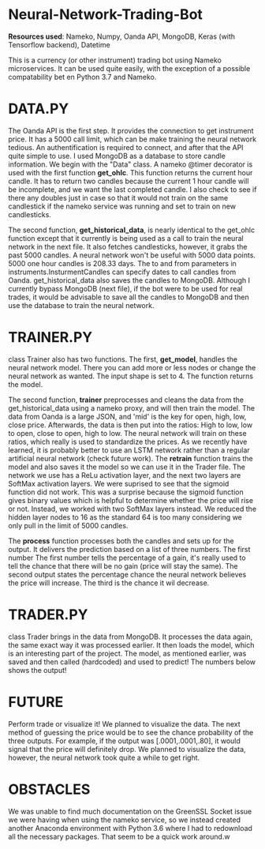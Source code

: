 # Neural-Network-Trading-Bot

__Resources used__: Nameko, Numpy, Oanda API, MongoDB, Keras (with Tensorflow backend), Datetime

This is a currency (or other instrument) trading bot using Nameko microservices. It can be used quite easily, with the 
exception of a possible compatability bet
en Python 3.7 and Nameko. 


# DATA.PY # 

The Oanda API is the first step. It provides the connection to get instrument price. It has a 5000 call limit, which can be make training the neural network tedious. An authentification is required to connect, and after that the API quite simple to use. I used MongoDB as a database to store candle information. We begin with the "Data" class. A nameko @timer decorator is used with the first function **get_ohlc**. This function returns the current hour candle. It has to return two candles because the current 1 hour candle will be incomplete, and we want the last completed candle. I also check to see if there any doubles just in case so that it would not train on the same candlestick if the nameko service was running and set to train on new candlesticks. 

The second function, **get_historical_data**, is nearly identical to the get_ohlc function except that it currently is being used as a call to train the neural network in the next file. It also fetches candlesticks, however, it grabs the past 5000 candles. A neural network won't be useful with 5000 data points. 5000 one hour candles is 208.33 days. The to and from parameters in instruments.InsturmentCandles can specify dates to call candles from Oanda. get_historical_data also saves the candles to MongoDB. Although I currently bypass MongoDB (next file), if the bot were to be used for real trades, it would be advisable to save all the candles to MongoDB and then use the database to train the neural network.

# TRAINER.PY # 

class Trainer also has two functions. The first, **get_model**, handles the neural network model. 
There you can add more or less nodes or change the neural network as wanted. The input shape is set to 4. The function returns the model. 

The second function, **trainer** preprocesses and cleans the data from the get_historical_data using a nameko proxy, and will then train 
the model. The data from Oanda is a large JSON, and 'mid' is the key for open, high, low, close price. Afterwards, the data is then 
put into the ratios: High to low, low to open, close to open, high to low. The neural network will train on these ratios, which 
really is used to standardize the prices. As we recently have learned, it is probably better to use an LSTM network rather than a regular 
artificial neural network (check future work). The **retrain** function trains the model and also saves it the model so we can use it in the Trader 
file. The network we use has a ReLu activation layer, and the next two layers are SoftMax activation layers. We were suprised to see that 
the sigmoid function did not work. This was a surprise because the sigmoid function gives binary values which is helpful to determine whether the price will rise or not. 
Instead, we worked with two SoftMax layers instead. We reduced the hidden layer nodes to 16 as the standard 64 is too many considering we only pull
in the limit of 5000 candles. 

The **process** function processes both the candles and sets up for the output. It delivers the prediction based on a list of three numbers. The first number 
The first number tells the percentage of a gain, it's really used to tell the chance that there will be no gain (price will stay the same). 
The second output states the percentage chance the neural network believes the price will increase. The third is the chance it wil decrease.

# TRADER.PY # 

class Trader brings in the data from MongoDB. It processes the data again, the same exact way it was processed earlier. It then loads the model, which is an interesting 
part of the project. The  model, as mentioned earlier, was saved and then called (hardcoded) and used to predict! The  numbers below 
shows the output!

# FUTURE # 

Perform trade or visualize it! We planned to visualize the data. The 
next method of guessing the price would be to see the chance probability of the three outputs. For example, if the output was [.0001,.0001,.80], it would
signal that the price will definitely drop. We planned to visualize the data, however, the neural network took quite a while to get right. 

# OBSTACLES # 

We was unable to find much documentation on the GreenSSL Socket issue we were having when using the nameko service, so we instead created another Anaconda environment with Python 3.6 where I had to redownload all the necessary packages. That seem to be a quick work around.w

